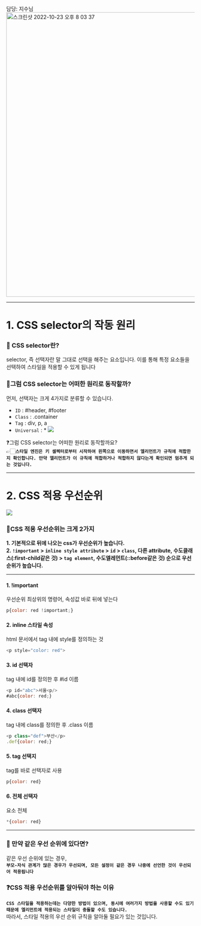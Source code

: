 담당: 지수님
<img width="761" alt="스크린샷 2022-10-23 오후 8 03 37" src="https://user-images.githubusercontent.com/102123710/197388579-d0b49c15-137d-4c56-8722-6114de2438b6.png">

---

# 1. CSS selector의 작동 원리
### 🔎 CSS selector란?
selector, 즉 선택자란 말 그대로 선택을 해주는 요소입니다. 이를 통해 특정 요소들을 선택하여 스타일을 적용할 수 있게 됩니다 
### 📍그럼 CSS selector는 어떠한 원리로 동작할까?
먼저, 선택자는 크게 4가지로 분류할 수 있습니다. 

* `ID` : #header, #footer
* `Class` : .container
* `Tag` : div, p, a
* `Universal` : *
![](https://velog.velcdn.com/images/fejigu/post/31957534-7140-4692-824c-d8d6fa137709/image.png)

❓그럼 CSS selector는 어떠한 원리로 동작할까요?<br>
👉🏻**`스타일 엔진은 키 셀렉터로부터 시작하여 왼쪽으로 이동하면서 엘리먼트가 규칙에 적합한지 확인합니다. 만약 엘리먼트가 이 규칙에 적합하거나 적합하지 않다는게 확인되면 멈추게 되는 것입니다.`**

---

# 2. CSS 적용 우선순위
![](https://images.velog.io/images/khsfun0312/post/1dd50153-6f75-4173-9aa9-bd6b7e0a2072/image.png)

### 📍CSS 적용 우선순위는 크게 2가지
**1. 기본적으로 뒤에 나오는 css가 우선순위가 높습니다.<br>
2. `!important` > `inline style attribute` > `id` > `class`, 다른 attribute, 수도클래스(:first-child같은 것) > `tag element`, 수도엘레먼트(::before같은 것) 순으로 우선순위가 높습니다.<br>**

---

#### 1. !important
우선순위 최상위의 명령어, 속성값 바로 뒤에 넣는다
```javascript
p{color: red !important;}
```
#### 2. inline 스타일 속성
html 문서에서 tag 내에 style를 정의하는 것
```javascript
<p style="color: red">
```
#### 3. id 선택자
tag 내에 id를 정의한 후 #id 이름
```javascript
<p id="abc">서울<p/>
#abc{color: red;}
```
#### 4. class 선택자
tag 내에 class를 정의한 후 .class 이름
```javascript
<p class="def">부산</p>
.def{color: red;}
```
#### 5. tag 선택지
tag를 바로 선택자로 사용
```javascript
p{color: red}
```
#### 6. 전체 선택자
요소 전체
```javascript
*{color: red}
```

---

### 🔎 만약 같은 우선 순위에 있다면?
같은 우선 순위에 있는 경우, <br>
**`부모-자식 관계가 많은 경우가 우선되며, 모든 설정이 같은 경우 나중에 선언한 것이 우선되어 적용됩니다`**
### ❓CSS 적용 우선순위를 알아둬야 하는 이유
**`CSS 스타일을 적용하는데는 다양한 방법이 있으며, 동시에 여러가지 방법을 사용할 수도 있기 때문에 엘리먼트에 적용되는 스타일이 충돌할 수도 있습니다.`**<br>
따라서, 스타일 적용의 우선 순위 규칙을 알아둘 필요가 있는 것입니다.
